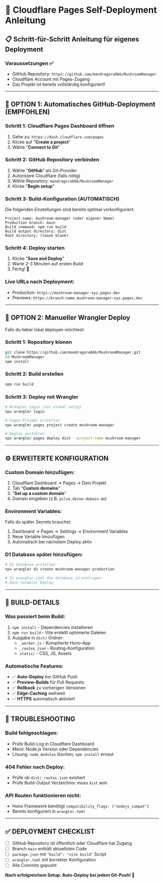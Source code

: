 # 🚀 Cloudflare Pages Self-Deployment Anleitung

## 📋 Schritt-für-Schritt Anleitung für eigenes Deployment

### **Voraussetzungen ✅**
- GitHub Repository: `https://github.com/mandragora666/MushroomManager`
- Cloudflare Account mit Pages-Zugang
- Das Projekt ist bereits vollständig konfiguriert!

---

## **🎯 OPTION 1: Automatisches GitHub-Deployment (EMPFOHLEN)**

### **Schritt 1: Cloudflare Pages Dashboard öffnen**
1. Gehe zu: `https://dash.cloudflare.com/pages`
2. Klicke auf "**Create a project**"
3. Wähle "**Connect to Git**"

### **Schritt 2: GitHub Repository verbinden**
1. Wähle "**GitHub**" als Git-Provider
2. Autorisiere Cloudflare (falls nötig)
3. Wähle Repository: `mandragora666/MushroomManager`
4. Klicke "**Begin setup**"

### **Schritt 3: Build-Konfiguration (AUTOMATISCH)**
Die folgenden Einstellungen sind bereits optimal vorkonfiguriert:

```
Project name: mushroom-manager (oder eigener Name)
Production branch: main
Build command: npm run build
Build output directory: dist
Root directory: (leave blank)
```

### **Schritt 4: Deploy starten**
1. Klicke "**Save and Deploy**"
2. Warte 2-3 Minuten auf ersten Build
3. Fertig! 🎉

### **Live URLs nach Deployment:**
- Production: `https://mushroom-manager-xyz.pages.dev`
- Previews: `https://branch-name.mushroom-manager-xyz.pages.dev`

---

## **🎯 OPTION 2: Manueller Wrangler Deploy**

Falls du lieber lokal deployen möchtest:

### **Schritt 1: Repository klonen**
```bash
git clone https://github.com/mandragora666/MushroomManager.git
cd MushroomManager
npm install
```

### **Schritt 2: Build erstellen**
```bash
npm run build
```

### **Schritt 3: Deploy mit Wrangler**
```bash
# Wrangler Login (nur einmal nötig)
npx wrangler login

# Pages-Projekt erstellen
npx wrangler pages project create mushroom-manager

# Deploy ausführen
npx wrangler pages deploy dist --project-name mushroom-manager
```

---

## **⚙️ ERWEITERTE KONFIGURATION**

### **Custom Domain hinzufügen:**
1. Cloudflare Dashboard → Pages → Dein Projekt
2. Tab "**Custom domains**" 
3. "**Set up a custom domain**"
4. Domain eingeben (z.B. `pilze.deine-domain.de`)

### **Environment Variables:**
Falls du später Secrets brauchst:
1. Dashboard → Pages → Settings → Environment Variables
2. Neue Variable hinzufügen
3. Automatisch bei nächstem Deploy aktiv

### **D1 Database später hinzufügen:**
```bash
# D1 Database erstellen
npx wrangler d1 create mushroom-manager-production

# In wrangler.toml die database_id eintragen
# Dann normaler Deploy
```

---

## **🔧 BUILD-DETAILS**

### **Was passiert beim Build:**
1. `npm install` - Dependencies installieren
2. `npm run build` - Vite erstellt optimierte Dateien
3. Ausgabe in `dist/` Ordner:
   - `_worker.js` - Kompilierte Hono-App
   - `_routes.json` - Routing-Konfiguration  
   - `static/` - CSS, JS, Assets

### **Automatische Features:**
- ✅ **Auto-Deploy** bei GitHub Push
- ✅ **Preview-Builds** für Pull Requests
- ✅ **Rollback** zu vorherigen Versionen
- ✅ **Edge-Caching** weltweit
- ✅ **HTTPS** automatisch aktiviert

---

## **🚨 TROUBLESHOOTING**

### **Build fehlgeschlagen:**
- Prüfe Build-Log in Cloudflare Dashboard
- Meist: Node.js Version oder Dependencies
- Lösung: `node_modules` löschen, `npm install` erneut

### **404 Fehler nach Deploy:**
- Prüfe ob `dist/_routes.json` existiert
- Prüfe Build-Output Verzeichnis: muss `dist` sein

### **API Routen funktionieren nicht:**
- Hono Framework benötigt `compatibility_flags: ["nodejs_compat"]`
- Bereits konfiguriert in `wrangler.toml`

---

## **✅ DEPLOYMENT CHECKLIST**

- [ ] GitHub Repository ist öffentlich oder Cloudflare hat Zugang
- [ ] Branch `main` enthält aktuellsten Code
- [ ] `package.json` mit `"build": "vite build"` Script
- [ ] `wrangler.toml` mit korrekter Konfiguration
- [ ] Alle Commits gepusht

**Nach erfolgreichem Setup: Auto-Deploy bei jedem Git-Push! 🚀**